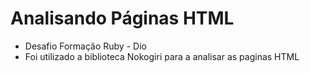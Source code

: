# Analisando Páginas HTML
* Desafio Formação Ruby - Dio 
* Foi utilizado a biblioteca Nokogiri para a analisar as paginas HTML
